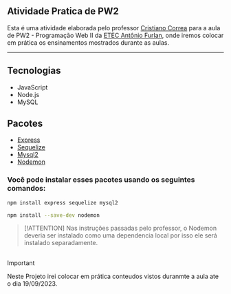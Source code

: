 ## Atividade Pratica de PW2

Esta é uma atividade elaborada pelo professor [Cristiano Correa](https://github.com/cristianocorrea3) para a aula de PW2 - Programação Web II da [ETEC Antônio Furlan](https://www.etecantoniofurlan.com.br/), onde iremos colocar em prática os ensinamentos mostrados durante as aulas.

---

## Tecnologias

- JavaScript
- Node.js
- MySQL

## Pacotes

- [Express](https://www.npmjs.com/package/express)
- [Sequelize](https://www.npmjs.com/package/sequelize)
- [Mysql2](https://www.npmjs.com/package/mysql2)
- [Nodemon](https://www.npmjs.com/package/nodemon)

### Você pode instalar esses pacotes usando os seguintes comandos:

```sh
npm install express sequelize mysql2
```

```sh
npm install --save-dev nodemon
```
> [!ATTENTION]
>Nas instruções passadas pelo professor, o Nodemon deveria ser instalado como uma dependencia local por isso ele será instalado separadamente.

##
> [!IMPORTANT]
>Neste Projeto irei colocar em prática conteudos vistos duranmte a aula ate o dia 19/09/2023.

